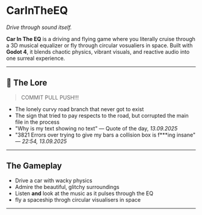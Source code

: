 # CarInTheEQ

*Drive through sound itself.*

**Car In The EQ** is a driving and flying game where you literally cruise through a 3D musical equalizer or fly through circular vosualiers in space. Built with **Godot 4**, it blends chaotic physics, vibrant visuals, and reactive audio into one surreal experience.

---

## 🔮 The Lore

> COMMIT PULL PUSH!!!

- The lonely curvy road branch that never got to exist 
- The sign that tried to pay respects to the road, but corrupted the main file in the process  
- "Why is my text showing no text" — Quote of the day, *13.09.2025*  
- "3821 Errors over trying to give my bars a collision box is f***ing insane" — *22:54, 13.09.2025*

---

## The Gameplay

- Drive a car with wacky physics  
- Admire the beautiful, glitchy surroundings  
- Listen **and** look at the music as it pulses through the EQ  
- fly a spaceship throgh circular visualisers in space

---
